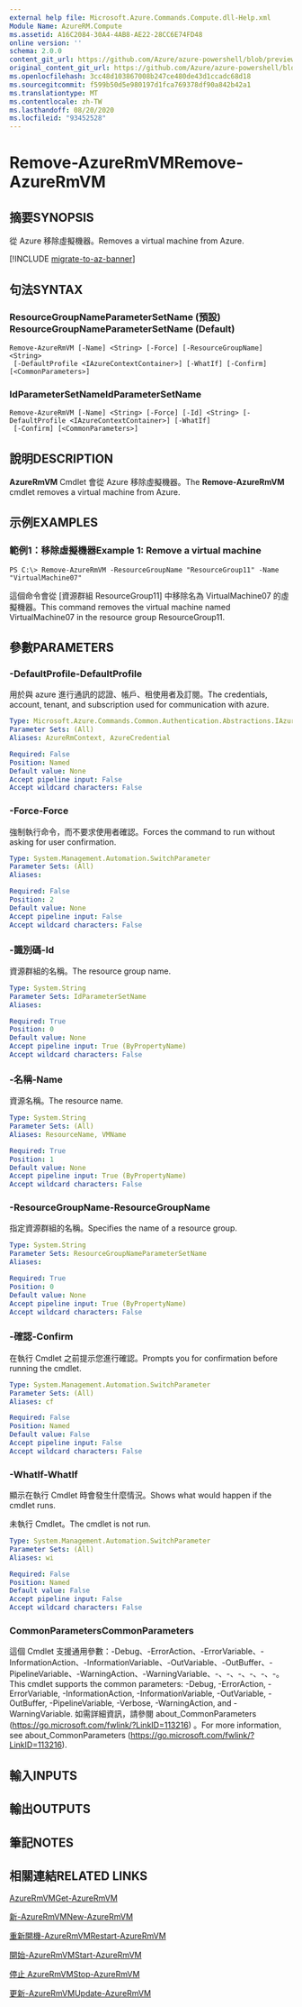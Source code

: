 ```yaml
---
external help file: Microsoft.Azure.Commands.Compute.dll-Help.xml
Module Name: AzureRM.Compute
ms.assetid: A16C2084-30A4-4AB8-AE22-28CC6E74FD48
online version: ''
schema: 2.0.0
content_git_url: https://github.com/Azure/azure-powershell/blob/preview/src/ResourceManager/Compute/Stack/Commands.Compute/help/Remove-AzureRmVM.md
original_content_git_url: https://github.com/Azure/azure-powershell/blob/preview/src/ResourceManager/Compute/Stack/Commands.Compute/help/Remove-AzureRmVM.md
ms.openlocfilehash: 3cc48d103867008b247ce480de43d1ccadc68d18
ms.sourcegitcommit: f599b50d5e980197d1fca769378df90a842b42a1
ms.translationtype: MT
ms.contentlocale: zh-TW
ms.lasthandoff: 08/20/2020
ms.locfileid: "93452528"
---
```

# <span data-ttu-id="993bb-101">Remove-AzureRmVM</span><span class="sxs-lookup"><span data-stu-id="993bb-101">Remove-AzureRmVM</span></span>

## <span data-ttu-id="993bb-102">摘要</span><span class="sxs-lookup"><span data-stu-id="993bb-102">SYNOPSIS</span></span>
<span data-ttu-id="993bb-103">從 Azure 移除虛擬機器。</span><span class="sxs-lookup"><span data-stu-id="993bb-103">Removes a virtual machine from Azure.</span></span>

[!INCLUDE [migrate-to-az-banner](../../includes/migrate-to-az-banner.md)]

## <span data-ttu-id="993bb-104">句法</span><span class="sxs-lookup"><span data-stu-id="993bb-104">SYNTAX</span></span>

### <span data-ttu-id="993bb-105">ResourceGroupNameParameterSetName (預設) </span><span class="sxs-lookup"><span data-stu-id="993bb-105">ResourceGroupNameParameterSetName (Default)</span></span>
```
Remove-AzureRmVM [-Name] <String> [-Force] [-ResourceGroupName] <String>
 [-DefaultProfile <IAzureContextContainer>] [-WhatIf] [-Confirm] [<CommonParameters>]
```

### <span data-ttu-id="993bb-106">IdParameterSetName</span><span class="sxs-lookup"><span data-stu-id="993bb-106">IdParameterSetName</span></span>
```
Remove-AzureRmVM [-Name] <String> [-Force] [-Id] <String> [-DefaultProfile <IAzureContextContainer>] [-WhatIf]
 [-Confirm] [<CommonParameters>]
```

## <span data-ttu-id="993bb-107">說明</span><span class="sxs-lookup"><span data-stu-id="993bb-107">DESCRIPTION</span></span>
<span data-ttu-id="993bb-108">**AzureRmVM** Cmdlet 會從 Azure 移除虛擬機器。</span><span class="sxs-lookup"><span data-stu-id="993bb-108">The **Remove-AzureRmVM** cmdlet removes a virtual machine from Azure.</span></span>

## <span data-ttu-id="993bb-109">示例</span><span class="sxs-lookup"><span data-stu-id="993bb-109">EXAMPLES</span></span>

### <span data-ttu-id="993bb-110">範例1：移除虛擬機器</span><span class="sxs-lookup"><span data-stu-id="993bb-110">Example 1: Remove a virtual machine</span></span>
```
PS C:\> Remove-AzureRmVM -ResourceGroupName "ResourceGroup11" -Name "VirtualMachine07"
```

<span data-ttu-id="993bb-111">這個命令會從 [資源群組 ResourceGroup11] 中移除名為 VirtualMachine07 的虛擬機器。</span><span class="sxs-lookup"><span data-stu-id="993bb-111">This command removes the virtual machine named VirtualMachine07 in the resource group ResourceGroup11.</span></span>

## <span data-ttu-id="993bb-112">參數</span><span class="sxs-lookup"><span data-stu-id="993bb-112">PARAMETERS</span></span>

### <span data-ttu-id="993bb-113">-DefaultProfile</span><span class="sxs-lookup"><span data-stu-id="993bb-113">-DefaultProfile</span></span>
<span data-ttu-id="993bb-114">用於與 azure 進行通訊的認證、帳戶、租使用者及訂閱。</span><span class="sxs-lookup"><span data-stu-id="993bb-114">The credentials, account, tenant, and subscription used for communication with azure.</span></span>

```yaml
Type: Microsoft.Azure.Commands.Common.Authentication.Abstractions.IAzureContextContainer
Parameter Sets: (All)
Aliases: AzureRmContext, AzureCredential

Required: False
Position: Named
Default value: None
Accept pipeline input: False
Accept wildcard characters: False
```

### <span data-ttu-id="993bb-115">-Force</span><span class="sxs-lookup"><span data-stu-id="993bb-115">-Force</span></span>
<span data-ttu-id="993bb-116">強制執行命令，而不要求使用者確認。</span><span class="sxs-lookup"><span data-stu-id="993bb-116">Forces the command to run without asking for user confirmation.</span></span>

```yaml
Type: System.Management.Automation.SwitchParameter
Parameter Sets: (All)
Aliases: 

Required: False
Position: 2
Default value: None
Accept pipeline input: False
Accept wildcard characters: False
```

### <span data-ttu-id="993bb-117">-識別碼</span><span class="sxs-lookup"><span data-stu-id="993bb-117">-Id</span></span>
<span data-ttu-id="993bb-118">資源群組的名稱。</span><span class="sxs-lookup"><span data-stu-id="993bb-118">The resource group name.</span></span>

```yaml
Type: System.String
Parameter Sets: IdParameterSetName
Aliases: 

Required: True
Position: 0
Default value: None
Accept pipeline input: True (ByPropertyName)
Accept wildcard characters: False
```

### <span data-ttu-id="993bb-119">-名稱</span><span class="sxs-lookup"><span data-stu-id="993bb-119">-Name</span></span>
<span data-ttu-id="993bb-120">資源名稱。</span><span class="sxs-lookup"><span data-stu-id="993bb-120">The resource name.</span></span>

```yaml
Type: System.String
Parameter Sets: (All)
Aliases: ResourceName, VMName

Required: True
Position: 1
Default value: None
Accept pipeline input: True (ByPropertyName)
Accept wildcard characters: False
```

### <span data-ttu-id="993bb-121">-ResourceGroupName</span><span class="sxs-lookup"><span data-stu-id="993bb-121">-ResourceGroupName</span></span>
<span data-ttu-id="993bb-122">指定資源群組的名稱。</span><span class="sxs-lookup"><span data-stu-id="993bb-122">Specifies the name of a resource group.</span></span>

```yaml
Type: System.String
Parameter Sets: ResourceGroupNameParameterSetName
Aliases: 

Required: True
Position: 0
Default value: None
Accept pipeline input: True (ByPropertyName)
Accept wildcard characters: False
```

### <span data-ttu-id="993bb-123">-確認</span><span class="sxs-lookup"><span data-stu-id="993bb-123">-Confirm</span></span>
<span data-ttu-id="993bb-124">在執行 Cmdlet 之前提示您進行確認。</span><span class="sxs-lookup"><span data-stu-id="993bb-124">Prompts you for confirmation before running the cmdlet.</span></span>

```yaml
Type: System.Management.Automation.SwitchParameter
Parameter Sets: (All)
Aliases: cf

Required: False
Position: Named
Default value: False
Accept pipeline input: False
Accept wildcard characters: False
```

### <span data-ttu-id="993bb-125">-WhatIf</span><span class="sxs-lookup"><span data-stu-id="993bb-125">-WhatIf</span></span>
<span data-ttu-id="993bb-126">顯示在執行 Cmdlet 時會發生什麼情況。</span><span class="sxs-lookup"><span data-stu-id="993bb-126">Shows what would happen if the cmdlet runs.</span></span>

<span data-ttu-id="993bb-127">未執行 Cmdlet。</span><span class="sxs-lookup"><span data-stu-id="993bb-127">The cmdlet is not run.</span></span>

```yaml
Type: System.Management.Automation.SwitchParameter
Parameter Sets: (All)
Aliases: wi

Required: False
Position: Named
Default value: False
Accept pipeline input: False
Accept wildcard characters: False
```

### <span data-ttu-id="993bb-128">CommonParameters</span><span class="sxs-lookup"><span data-stu-id="993bb-128">CommonParameters</span></span>
<span data-ttu-id="993bb-129">這個 Cmdlet 支援通用參數：-Debug、-ErrorAction、-ErrorVariable、-InformationAction、-InformationVariable、-OutVariable、-OutBuffer、-PipelineVariable、-WarningAction、-WarningVariable、-、-、-、-、-、-。</span><span class="sxs-lookup"><span data-stu-id="993bb-129">This cmdlet supports the common parameters: -Debug, -ErrorAction, -ErrorVariable, -InformationAction, -InformationVariable, -OutVariable, -OutBuffer, -PipelineVariable, -Verbose, -WarningAction, and -WarningVariable.</span></span> <span data-ttu-id="993bb-130">如需詳細資訊，請參閱 about_CommonParameters (https://go.microsoft.com/fwlink/?LinkID=113216) 。</span><span class="sxs-lookup"><span data-stu-id="993bb-130">For more information, see about_CommonParameters (https://go.microsoft.com/fwlink/?LinkID=113216).</span></span>

## <span data-ttu-id="993bb-131">輸入</span><span class="sxs-lookup"><span data-stu-id="993bb-131">INPUTS</span></span>

## <span data-ttu-id="993bb-132">輸出</span><span class="sxs-lookup"><span data-stu-id="993bb-132">OUTPUTS</span></span>

## <span data-ttu-id="993bb-133">筆記</span><span class="sxs-lookup"><span data-stu-id="993bb-133">NOTES</span></span>

## <span data-ttu-id="993bb-134">相關連結</span><span class="sxs-lookup"><span data-stu-id="993bb-134">RELATED LINKS</span></span>

[<span data-ttu-id="993bb-135">AzureRmVM</span><span class="sxs-lookup"><span data-stu-id="993bb-135">Get-AzureRmVM</span></span>](./Get-AzureRmVM.md)

[<span data-ttu-id="993bb-136">新-AzureRmVM</span><span class="sxs-lookup"><span data-stu-id="993bb-136">New-AzureRmVM</span></span>](./New-AzureRmVM.md)

[<span data-ttu-id="993bb-137">重新開機-AzureRmVM</span><span class="sxs-lookup"><span data-stu-id="993bb-137">Restart-AzureRmVM</span></span>](./Restart-AzureRmVM.md)

[<span data-ttu-id="993bb-138">開始-AzureRmVM</span><span class="sxs-lookup"><span data-stu-id="993bb-138">Start-AzureRmVM</span></span>](./Start-AzureRmVM.md)

[<span data-ttu-id="993bb-139">停止 AzureRmVM</span><span class="sxs-lookup"><span data-stu-id="993bb-139">Stop-AzureRmVM</span></span>](./Stop-AzureRmVM.md)

[<span data-ttu-id="993bb-140">更新-AzureRmVM</span><span class="sxs-lookup"><span data-stu-id="993bb-140">Update-AzureRmVM</span></span>](./Update-AzureRmVM.md)


